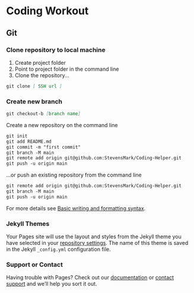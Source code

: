 # Coding Workout

## Git

### Clone repository to local machine

1. Create project folder
2. Point to project folder in the command line
3. Clone the repository...

```markdown
git clone [ SSH url ]

```

### Create new branch

```markdown
git checkout-b [branch name]

```

Create a new repository on the command line

```markdown
git init
git add README.md
git commit -m "first commit"
git branch -M main
git remote add origin git@github.com:StevensMark/Coding-Helper.git
git push -u origin main

```

…or push an existing repository from the command line

```markdown
git remote add origin git@github.com:StevensMark/Coding-Helper.git
git branch -M main
git push -u origin main

```

<!--- Comments

```markdown
# Header 1
## Header 2
### Header 3

- Bulleted
- List

1. Numbered
2. List

**Bold** and _Italic_ and `Code` text

[Link](url) and ![Image](src)
```

-->


For more details see [Basic writing and formatting syntax](https://docs.github.com/en/github/writing-on-github/getting-started-with-writing-and-formatting-on-github/basic-writing-and-formatting-syntax).

### Jekyll Themes

Your Pages site will use the layout and styles from the Jekyll theme you have selected in your [repository settings](https://github.com/StevensMark/Coding-Helper/settings/pages). The name of this theme is saved in the Jekyll `_config.yml` configuration file.

### Support or Contact

Having trouble with Pages? Check out our [documentation](https://docs.github.com/categories/github-pages-basics/) or [contact support](https://support.github.com/contact) and we’ll help you sort it out.
